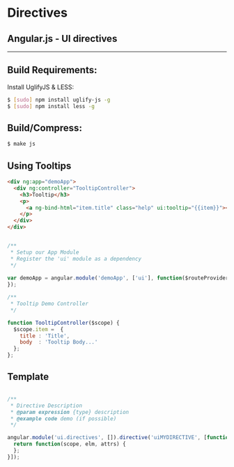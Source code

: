 
# Directives

## Angular.js - UI directives

***

## Build Requirements:

Install UglifyJS & LESS:

```bash
$ [sudo] npm install uglify-js -g
$ [sudo] npm install less -g
```

## Build/Compress:

```bash
$ make js
```

## Using Tooltips

```html
<div ng:app="demoApp">
  <div ng:controller="TooltipController">
    <h3>Tooltip</h3>
    <p>
      <a ng-bind-html="item.title" class="help" ui:tooltip="{{item}}"></a>
    </p>
  </div>
</div>
```

```javascript

/**
 * Setup our App Module
 * Register the 'ui' module as a dependency
 */
 
var demoApp = angular.module('demoApp', ['ui'], function($routeProvider) {
});

/**
 * Tooltip Demo Controller
 */

function TooltipController($scope) {
  $scope.item =  {
    title : 'Title',
    body  : 'Tooltip Body...'
  };
};

```

## Template

```javascript

/**
 * Directive Description
 * @param expression {type} description
 * @example code demo (if possible)
 */

angular.module('ui.directives', []).directive('uiMYDIRECTIVE', [function() {
  return function(scope, elm, attrs) {
  };
}]);

```
